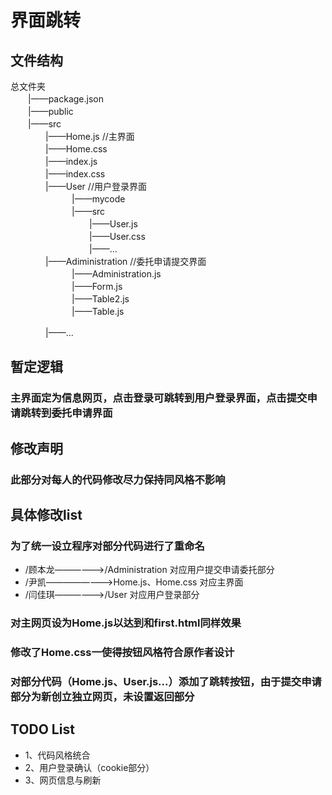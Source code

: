 # 界面跳转
## 文件结构
总文件夹　　  
　　|——package.json  
　　|——public  
　　|——src  
　　　　|——Home.js //主界面   
　　　　|——Home.css  
　　　　|——index.js    
　　　　|——index.css    
　　　　|——User //用户登录界面   
　　　　　　　|——mycode  
　　　　　　　|——src  
　　　　　　　　　|——User.js  
　　　　　　　　　|——User.css  
　　　　　　　　　|——...  
　　　　|——Adiministration //委托申请提交界面  
　　　　　　　|——Administration.js  
　　　　　　　|——Form.js  
　　　　　　　|——Table2.js  
　　　　　　　|——Table.js    
 
　　　　|——...  
## 暂定逻辑
### 主界面定为信息网页，点击登录可跳转到用户登录界面，点击提交申请跳转到委托申请界面
## 修改声明
### 此部分对每人的代码修改尽力保持同风格不影响
## 具体修改list
### 为了统一设立程序对部分代码进行了重命名
* /顾本龙——————>/Administration 对应用户提交申请委托部分
* /尹凯————————>Home.js、Home.css 对应主界面
* /闫佳琪——————>/User 对应用户登录部分
### 对主网页设为Home.js以达到和first.html同样效果
### 修改了Home.css一使得按钮风格符合原作者设计
### 对部分代码（Home.js、User.js...）添加了跳转按钮，由于提交申请部分为新创立独立网页，未设置返回部分
## TODO List
*  1、代码风格统合
*  2、用户登录确认（cookie部分）
*  3、网页信息与刷新

